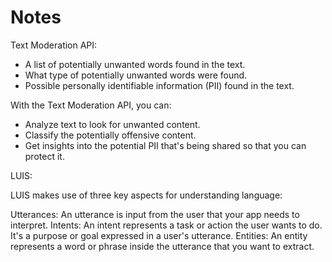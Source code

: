 # Notes

Text Moderation API:

* A list of potentially unwanted words found in the text.
* What type of potentially unwanted words were found.
* Possible personally identifiable information (PII) found in the text.

With the Text Moderation API, you can:

* Analyze text to look for unwanted content.
* Classify the potentially offensive content.
* Get insights into the potential PII that's being shared so that you can protect it.

LUIS:

LUIS makes use of three key aspects for understanding language:

Utterances: An utterance is input from the user that your app needs to interpret.
Intents: An intent represents a task or action the user wants to do. It's a purpose or goal expressed in a user's utterance.
Entities: An entity represents a word or phrase inside the utterance that you want to extract.
